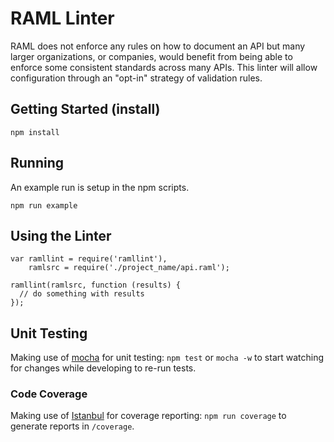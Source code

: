 RAML Linter
===========

RAML does not enforce any rules on how to document an API but many larger
organizations, or companies, would benefit from being able to enforce some
consistent standards across many APIs. This linter will allow configuration
through an "opt-in" strategy of validation rules.

## Getting Started (install)

```
npm install
```

## Running

An example run is setup in the npm scripts.

```
npm run example
```

## Using the Linter

```
var ramllint = require('ramllint'),
    ramlsrc = require('./project_name/api.raml');

ramllint(ramlsrc, function (results) {
  // do something with results
});
```

## Unit Testing

Making use of [mocha](http://mochajs.org/) for unit testing: `npm test` or
`mocha -w` to start watching for changes while developing to re-run tests.

### Code Coverage

Making use of [Istanbul](https://github.com/gotwarlost/istanbul) for coverage
reporting: `npm run coverage` to generate reports in `/coverage`.
